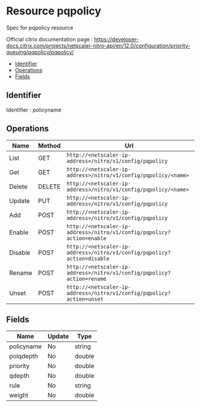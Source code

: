 # Resource pqpolicy

Spec for pqpolicy resource

Official citrix documentation page : https://developer-docs.citrix.com/projects/netscaler-nitro-api/en/12.0/configuration/priority-queuing/pqpolicy/pqpolicy/

- [Identifier](#identifier)
- [Operations](#operations)
- [Fields](#fields)

## Identifier

Identifier : policyname

## Operations

| Name | Method | Url |
|----|----|----|
| List | GET | `http://<netscaler-ip-address>/nitro/v1/config/pqpolicy` |
| Get | GET | `http://<netscaler-ip-address>/nitro/v1/config/pqpolicy/<name>` |
| Delete | DELETE | `http://<netscaler-ip-address>/nitro/v1/config/pqpolicy/<name>` |
| Update | PUT | `http://<netscaler-ip-address>/nitro/v1/config/pqpolicy` |
| Add | POST | `http://<netscaler-ip-address>/nitro/v1/config/pqpolicy` |
| Enable | POST | `http://<netscaler-ip-address>/nitro/v1/config/pqpolicy?action=enable` |
| Disable | POST | `http://<netscaler-ip-address>/nitro/v1/config/pqpolicy?action=disable` |
| Rename | POST | `http://<netscaler-ip-address>/nitro/v1/config/pqpolicy?action=rename` |
| Unset | POST | `http://<netscaler-ip-address>/nitro/v1/config/pqpolicy?action=unset` |

## Fields

| Name | Update | Type |
|----|----|----|
| policyname | No | string |
| polqdepth | No | double |
| priority | No | double |
| qdepth | No | double |
| rule | No | string |
| weight | No | double |

